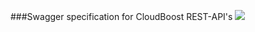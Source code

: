 ###Swagger specification for CloudBoost REST-API's
<img src="http://online.swagger.io/validator?url=https://github.com/CloudBoost/swagger/blob/master/api/cloudboost-spec.json">